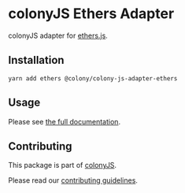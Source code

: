 # colonyJS Ethers Adapter

colonyJS adapter for [ethers.js](https://github.com/ethers-io/ethers.js).

## Installation

```
yarn add ethers @colony/colony-js-adapter-ethers
```

## Usage

Please see [the full documentation](https://docs.colony.io/colonyjs/components-adapters/).

## Contributing

This package is part of [colonyJS](https://github.com/JoinColony/colonyJS).

Please read our [contributing guidelines](https://github.com/JoinColony/colonyJS/blob/master/CONTRIBUTING.md).
